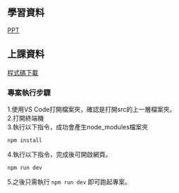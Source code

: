 ## 學習資料
[PPT](https://docs.google.com/presentation/d/10ivWlV9ofpmIXyPdKiLvHtqMTdNekxnT/edit?usp=sharing&ouid=113556887480941290949&rtpof=true&sd=true)
## 上課資料
[程式碼下載](https://github.com/HalHung/2023LuciditvCourse4.git)

### 專案執行步驟
1.使用VS Code打開檔案夾，確認是打開src的上一層檔案夾。  
2.打開終端機  
3.執行以下指令，成功會產生node_modules檔案夾  
```
npm install
```
4.執行以下指令，完成後可開啟網頁。  
```
npm run dev
```
5.之後只需執行 `npm run dev` 即可跑起專案。  
